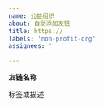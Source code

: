 ```yaml
---
name: 公益组织
about: 自助添加友链
title: https://
labels: 'non-profit-org'
assignees: ''

---
```

<!-- 公益组织 -->
<b>友链名称</b>
<p>标签或描述</p>
